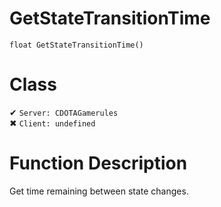 # GetStateTransitionTime
```
float GetStateTransitionTime()
```
# Class
✔ `Server: CDOTAGamerules`  
✖ `Client: undefined`  

# Function Description
Get time remaining between state changes.
